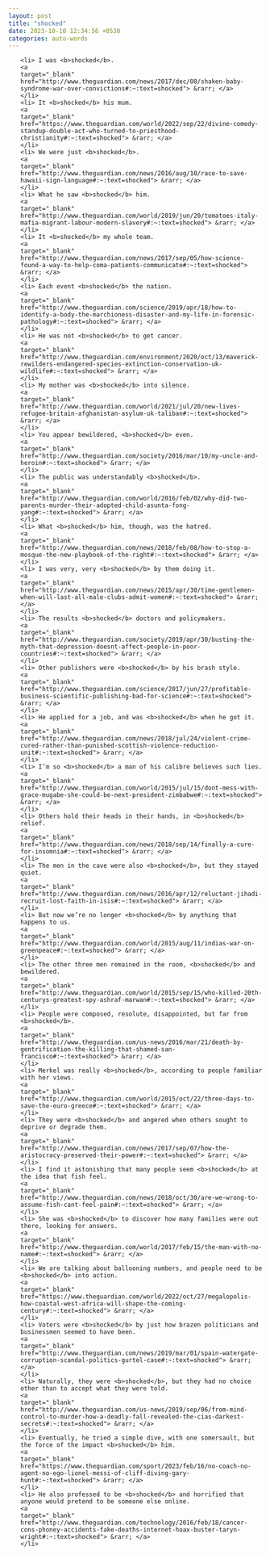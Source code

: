 ```yaml
---
layout: post
title: "shocked"
date: 2023-10-10 12:34:56 +0530
categories: auto-words
---
```

<ol>

    <li> I was <b>shocked</b>.
    <a 
    target="_blank" 
    href="http://www.theguardian.com/news/2017/dec/08/shaken-baby-syndrome-war-over-convictions#:~:text=shocked"> &rarr; </a>
    </li>
    <li> It <b>shocked</b> his mum.
    <a 
    target="_blank" 
    href="https://www.theguardian.com/world/2022/sep/22/divine-comedy-standup-double-act-who-turned-to-priesthood-christianity#:~:text=shocked"> &rarr; </a>
    </li>
    <li> We were just <b>shocked</b>.
    <a 
    target="_blank" 
    href="http://www.theguardian.com/news/2016/aug/10/race-to-save-hawaii-sign-language#:~:text=shocked"> &rarr; </a>
    </li>
    <li> What he saw <b>shocked</b> him.
    <a 
    target="_blank" 
    href="http://www.theguardian.com/world/2019/jun/20/tomatoes-italy-mafia-migrant-labour-modern-slavery#:~:text=shocked"> &rarr; </a>
    </li>
    <li> It <b>shocked</b> my whole team.
    <a 
    target="_blank" 
    href="http://www.theguardian.com/news/2017/sep/05/how-science-found-a-way-to-help-coma-patients-communicate#:~:text=shocked"> &rarr; </a>
    </li>
    <li> Each event <b>shocked</b> the nation.
    <a 
    target="_blank" 
    href="http://www.theguardian.com/science/2019/apr/18/how-to-identify-a-body-the-marchioness-disaster-and-my-life-in-forensic-pathology#:~:text=shocked"> &rarr; </a>
    </li>
    <li> He was not <b>shocked</b> to get cancer.
    <a 
    target="_blank" 
    href="http://www.theguardian.com/environment/2020/oct/13/maverick-rewilders-endangered-species-extinction-conservation-uk-wildlife#:~:text=shocked"> &rarr; </a>
    </li>
    <li> My mother was <b>shocked</b> into silence.
    <a 
    target="_blank" 
    href="http://www.theguardian.com/world/2021/jul/20/new-lives-refugee-britain-afghanistan-asylum-uk-taliban#:~:text=shocked"> &rarr; </a>
    </li>
    <li> You appear bewildered, <b>shocked</b> even.
    <a 
    target="_blank" 
    href="http://www.theguardian.com/society/2016/mar/10/my-uncle-and-heroin#:~:text=shocked"> &rarr; </a>
    </li>
    <li> The public was understandably <b>shocked</b>.
    <a 
    target="_blank" 
    href="http://www.theguardian.com/world/2016/feb/02/why-did-two-parents-murder-their-adopted-child-asunta-fong-yang#:~:text=shocked"> &rarr; </a>
    </li>
    <li> What <b>shocked</b> him, though, was the hatred.
    <a 
    target="_blank" 
    href="http://www.theguardian.com/news/2018/feb/08/how-to-stop-a-mosque-the-new-playbook-of-the-right#:~:text=shocked"> &rarr; </a>
    </li>
    <li> I was very, very <b>shocked</b> by them doing it.
    <a 
    target="_blank" 
    href="http://www.theguardian.com/news/2015/apr/30/time-gentlemen-when-will-last-all-male-clubs-admit-women#:~:text=shocked"> &rarr; </a>
    </li>
    <li> The results <b>shocked</b> doctors and policymakers.
    <a 
    target="_blank" 
    href="http://www.theguardian.com/society/2019/apr/30/busting-the-myth-that-depression-doesnt-affect-people-in-poor-countries#:~:text=shocked"> &rarr; </a>
    </li>
    <li> Other publishers were <b>shocked</b> by his brash style.
    <a 
    target="_blank" 
    href="http://www.theguardian.com/science/2017/jun/27/profitable-business-scientific-publishing-bad-for-science#:~:text=shocked"> &rarr; </a>
    </li>
    <li> He applied for a job, and was <b>shocked</b> when he got it.
    <a 
    target="_blank" 
    href="http://www.theguardian.com/news/2018/jul/24/violent-crime-cured-rather-than-punished-scottish-violence-reduction-unit#:~:text=shocked"> &rarr; </a>
    </li>
    <li> I’m so <b>shocked</b> a man of his calibre believes such lies.
    <a 
    target="_blank" 
    href="http://www.theguardian.com/world/2015/jul/15/dont-mess-with-grace-mugabe-she-could-be-next-president-zimbabwe#:~:text=shocked"> &rarr; </a>
    </li>
    <li> Others hold their heads in their hands, in <b>shocked</b> relief.
    <a 
    target="_blank" 
    href="http://www.theguardian.com/news/2018/sep/14/finally-a-cure-for-insomnia#:~:text=shocked"> &rarr; </a>
    </li>
    <li> The men in the cave were also <b>shocked</b>, but they stayed quiet.
    <a 
    target="_blank" 
    href="http://www.theguardian.com/news/2016/apr/12/reluctant-jihadi-recruit-lost-faith-in-isis#:~:text=shocked"> &rarr; </a>
    </li>
    <li> But now we’re no longer <b>shocked</b> by anything that happens to us.
    <a 
    target="_blank" 
    href="http://www.theguardian.com/world/2015/aug/11/indias-war-on-greenpeace#:~:text=shocked"> &rarr; </a>
    </li>
    <li> The other three men remained in the room, <b>shocked</b> and bewildered.
    <a 
    target="_blank" 
    href="http://www.theguardian.com/world/2015/sep/15/who-killed-20th-centurys-greatest-spy-ashraf-marwan#:~:text=shocked"> &rarr; </a>
    </li>
    <li> People were composed, resolute, disappointed, but far from <b>shocked</b>.
    <a 
    target="_blank" 
    href="http://www.theguardian.com/us-news/2016/mar/21/death-by-gentrification-the-killing-that-shamed-san-francisco#:~:text=shocked"> &rarr; </a>
    </li>
    <li> Merkel was really <b>shocked</b>, according to people familiar with her views.
    <a 
    target="_blank" 
    href="http://www.theguardian.com/world/2015/oct/22/three-days-to-save-the-euro-greece#:~:text=shocked"> &rarr; </a>
    </li>
    <li> They were <b>shocked</b> and angered when others sought to deprive or degrade them.
    <a 
    target="_blank" 
    href="http://www.theguardian.com/news/2017/sep/07/how-the-aristocracy-preserved-their-power#:~:text=shocked"> &rarr; </a>
    </li>
    <li> I find it astonishing that many people seem <b>shocked</b> at the idea that fish feel.
    <a 
    target="_blank" 
    href="http://www.theguardian.com/news/2018/oct/30/are-we-wrong-to-assume-fish-cant-feel-pain#:~:text=shocked"> &rarr; </a>
    </li>
    <li> She was <b>shocked</b> to discover how many families were out there, looking for answers.
    <a 
    target="_blank" 
    href="http://www.theguardian.com/world/2017/feb/15/the-man-with-no-name#:~:text=shocked"> &rarr; </a>
    </li>
    <li> We are talking about ballooning numbers, and people need to be <b>shocked</b> into action.
    <a 
    target="_blank" 
    href="https://www.theguardian.com/world/2022/oct/27/megalopolis-how-coastal-west-africa-will-shape-the-coming-century#:~:text=shocked"> &rarr; </a>
    </li>
    <li> Voters were <b>shocked</b> by just how brazen politicians and businessmen seemed to have been.
    <a 
    target="_blank" 
    href="http://www.theguardian.com/news/2019/mar/01/spain-watergate-corruption-scandal-politics-gurtel-case#:~:text=shocked"> &rarr; </a>
    </li>
    <li> Naturally, they were <b>shocked</b>, but they had no choice other than to accept what they were told.
    <a 
    target="_blank" 
    href="http://www.theguardian.com/us-news/2019/sep/06/from-mind-control-to-murder-how-a-deadly-fall-revealed-the-cias-darkest-secrets#:~:text=shocked"> &rarr; </a>
    </li>
    <li> Eventually, he tried a simple dive, with one somersault, but the force of the impact <b>shocked</b> him.
    <a 
    target="_blank" 
    href="https://www.theguardian.com/sport/2023/feb/16/no-coach-no-agent-no-ego-lionel-messi-of-cliff-diving-gary-hunt#:~:text=shocked"> &rarr; </a>
    </li>
    <li> He also professed to be <b>shocked</b> and horrified that anyone would pretend to be someone else online.
    <a 
    target="_blank" 
    href="http://www.theguardian.com/technology/2016/feb/18/cancer-cons-phoney-accidents-fake-deaths-internet-hoax-buster-taryn-wright#:~:text=shocked"> &rarr; </a>
    </li>